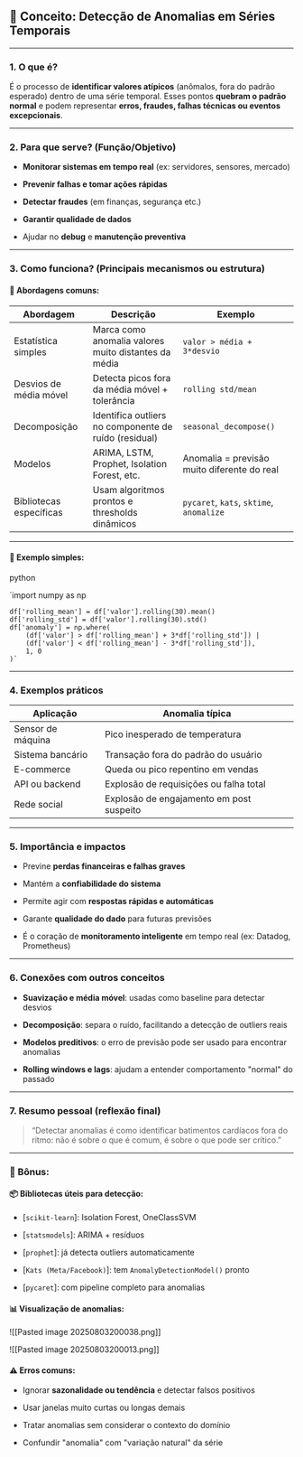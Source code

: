## 🧩 Conceito: **Detecção de Anomalias em Séries Temporais**

---

### 1. **O que é?**

É o processo de **identificar valores atípicos** (anômalos, fora do padrão esperado) dentro de uma série temporal. Esses pontos **quebram o padrão normal** e podem representar **erros, fraudes, falhas técnicas ou eventos excepcionais**.

---

### 2. **Para que serve? (Função/Objetivo)**

- **Monitorar sistemas em tempo real** (ex: servidores, sensores, mercado)
    
- **Prevenir falhas e tomar ações rápidas**
    
- **Detectar fraudes** (em finanças, segurança etc.)
    
- **Garantir qualidade de dados**
    
- Ajudar no **debug** e **manutenção preventiva**
    

---

### 3. **Como funciona? (Principais mecanismos ou estrutura)**

#### 🔹 Abordagens comuns:

|Abordagem|Descrição|Exemplo|
|---|---|---|
|Estatística simples|Marca como anomalia valores muito distantes da média|`valor > média + 3*desvio`|
|Desvios de média móvel|Detecta picos fora da média móvel + tolerância|`rolling std/mean`|
|Decomposição|Identifica outliers no componente de ruído (residual)|`seasonal_decompose()`|
|Modelos|ARIMA, LSTM, Prophet, Isolation Forest, etc.|Anomalia = previsão muito diferente do real|
|Bibliotecas específicas|Usam algoritmos prontos e thresholds dinâmicos|`pycaret`, `kats`, `sktime`, `anomalize`|

---

#### 📌 Exemplo simples:

python


`import numpy as np 
```
df['rolling_mean'] = df['valor'].rolling(30).mean() 
df['rolling_std'] = df['valor'].rolling(30).std() 
df['anomaly'] = np.where(  
	(df['valor'] > df['rolling_mean'] + 3*df['rolling_std']) |
	(df['valor'] < df['rolling_mean'] - 3*df['rolling_std']),     
	1, 0 
)`
```
---

### 4. **Exemplos práticos**

| Aplicação         | Anomalia típica                          |
| ----------------- | ---------------------------------------- |
| Sensor de máquina | Pico inesperado de temperatura           |
| Sistema bancário  | Transação fora do padrão do usuário      |
| E-commerce        | Queda ou pico repentino em vendas        |
| API ou backend    | Explosão de requisições ou falha total   |
| Rede social       | Explosão de engajamento em post suspeito |

---

### 5. **Importância e impactos**

- Previne **perdas financeiras e falhas graves**
    
- Mantém a **confiabilidade do sistema**
    
- Permite agir com **respostas rápidas e automáticas**
    
- Garante **qualidade do dado** para futuras previsões
    
- É o coração de **monitoramento inteligente** em tempo real (ex: Datadog, Prometheus)
    

---

### 6. **Conexões com outros conceitos**

- **Suavização e média móvel**: usadas como baseline para detectar desvios
    
- **Decomposição**: separa o ruído, facilitando a detecção de outliers reais
    
- **Modelos preditivos**: o erro de previsão pode ser usado para encontrar anomalias
    
- **Rolling windows e lags**: ajudam a entender comportamento "normal" do passado
    

---

### 7. **Resumo pessoal (reflexão final)**

> “Detectar anomalias é como identificar batimentos cardíacos fora do ritmo: não é sobre o que é comum, é sobre o que pode ser crítico.”

---

### 🧠 Bônus:

#### 📦 Bibliotecas úteis para detecção:

- [`scikit-learn`]: Isolation Forest, OneClassSVM
    
- [`statsmodels`]: ARIMA + resíduos
    
- [`prophet`]: já detecta outliers automaticamente
    
- [`Kats (Meta/Facebook)`]: tem `AnomalyDetectionModel()` pronto
    
- [`pycaret`]: com pipeline completo para anomalias
    

#### 📊 Visualização de anomalias:


![[Pasted image 20250803200038.png]]

![[Pasted image 20250803200013.png]]
#### ⚠️ Erros comuns:

- Ignorar **sazonalidade ou tendência** e detectar falsos positivos
    
- Usar janelas muito curtas ou longas demais
    
- Tratar anomalias sem considerar o contexto do domínio
    
- Confundir "anomalia" com "variação natural" da série